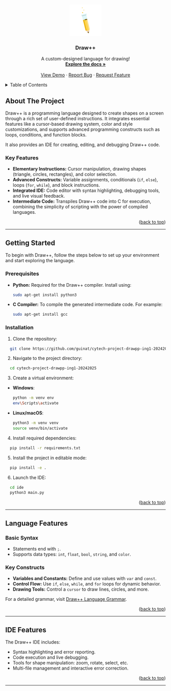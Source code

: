 <a name="readme-top"></a>

<br />
<div align="center">
  <a href="https://github.com/guinat/cytech-project-drawpp-ing1-20242025">
    <img src="logo.png" alt="Logo" width="100" height="100">
  </a>

  <h3 align="center">Draw++</h3>

  <p align="center">
    A custom-designed language for drawing!
    <br />
    <a href="https://github.com/guinat/cytech-project-drawpp-ing1-20242025"><strong>Explore the docs »</strong></a>
    <br />
    <br />
    <a href="https://github.com/guinat/cytech-project-drawpp-ing1-20242025">View Demo</a>
    ·
    <a href="https://github.com/guinat/cytech-project-drawpp-ing1-20242025/issues">Report Bug</a>
    ·
    <a href="https://github.com/guinat/cytech-project-drawpp-ing1-20242025/issues">Request Feature</a>
  </p>
</div>

<details>
  <summary>Table of Contents</summary>
  <ol>
    <li><a href="#about-the-project">About The Project</a></li>
    <li><a href="#getting-started">Getting Started</a></li>
    <li><a href="#language-features">Language Features</a></li>
    <li><a href="#ide-features">IDE Features</a></li>
  </ol>
</details>

## About The Project

Draw++ is a programming language designed to create shapes on a screen through a rich set of user-defined instructions. It integrates essential features like a cursor-based drawing system, color and style customizations, and supports advanced programming constructs such as loops, conditions, and function blocks.

It also provides an IDE for creating, editing, and debugging Draw++ code.

### Key Features

- **Elementary Instructions:** Cursor manipulation, drawing shapes (triangle, circles, rectangles), and color selection.
- **Advanced Constructs:** Variable assignments, conditionals (`if`, `else`), loops (`for`, `while`), and block instructions.
- **Integrated IDE:** Code editor with syntax highlighting, debugging tools, and live visual feedback.
- **Intermediate Code:** Transpiles Draw++ code into C for execution, combining the simplicity of scripting with the power of compiled languages.

<p align="right">(<a href="#readme-top">back to top</a>)</p>

---

## Getting Started

To begin with Draw++, follow the steps below to set up your environment and start exploring the language.

### Prerequisites

- **Python:** Required for the Draw++ compiler. Install using:

  ```sh
  sudo apt-get install python3
  ```

- **C Compiler:** To compile the generated intermediate code. For example:

  ```sh
  sudo apt-get install gcc
  ```

### Installation


1. Clone the repository:

```sh
  git clone https://github.com/guinat/cytech-project-drawpp-ing1-20242025.git
```

2. Navigate to the project directory:

```sh
  cd cytech-project-drawpp-ing1-20242025
```

3. Create a virtual environment:

- **Windows**:
  ```sh
  python -m venv env
  env\Scripts\activate
  ```

- **Linux/macOS**:
  ```sh
  python3 -m venv venv
  source venv/bin/activate
  ```

4. Install required dependencies:

```sh
  pip install -r requirements.txt
```

5. Install the project in editable mode:

```sh
  pip install -e .
```

6. Launch the IDE:

```sh
  cd ide
  python3 main.py
```

<p align="right">(<a href="#readme-top">back to top</a>)</p>

---

## Language Features

### Basic Syntax

- Statements end with `;`.
- Supports data types: `int`, `float`, `bool`, `string`, and `color`.

### Key Constructs

- **Variables and Constants:** Define and use values with `var` and `const`.
- **Control Flow:** Use `if`, `else`, `while`, and `for` loops for dynamic behavior.
- **Drawing Tools:** Control a `cursor` to draw lines, circles, and more.

For a detailed grammar, visit [Draw++ Language Grammar](https://github.com/guinat/cytech-project-drawpp-ing1-20242025/blob/main/grammar/drawpp_grammar.bnf).

<p align="right">(<a href="#readme-top">back to top</a>)</p>

---

## IDE Features

The Draw++ IDE includes:

- Syntax highlighting and error reporting.
- Code execution and live debugging.
- Tools for shape manipulation: zoom, rotate, select, etc.
- Multi-file management and interactive error correction.

<p align="right">(<a href="#readme-top">back to top</a>)</p>

---
